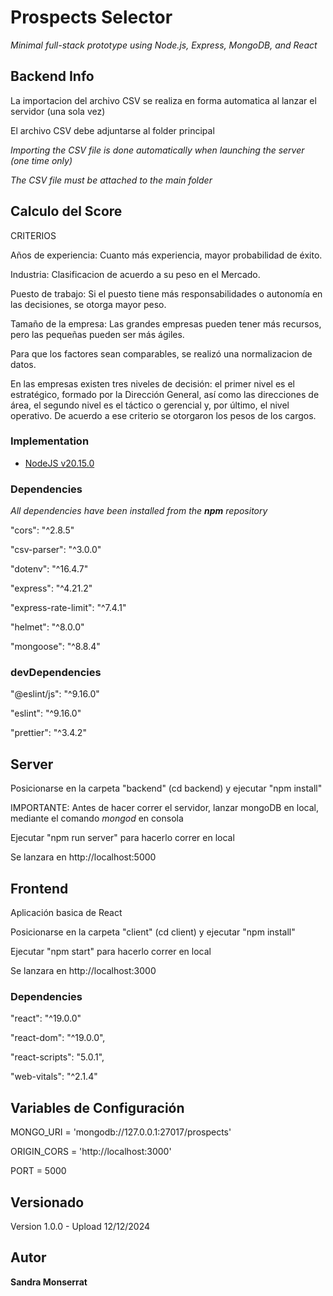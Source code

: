 # Prospects Selector

_Minimal full-stack prototype using Node.js, Express, MongoDB, and React_

## Backend Info
La importacion del archivo CSV se realiza en forma automatica al lanzar el servidor (una sola vez)

El archivo CSV debe adjuntarse al folder principal

_Importing the CSV file is done automatically when launching the server (one time only)_

_The CSV file must be attached to the main folder_


## Calculo del Score
CRITERIOS

Años de experiencia: Cuanto más experiencia, mayor probabilidad de éxito.

Industria: Clasificacion de acuerdo a su peso en el Mercado.

Puesto de trabajo: Si el puesto tiene más responsabilidades o autonomía en las decisiones, se otorga mayor peso.

Tamaño de la empresa: Las grandes empresas pueden tener más recursos, pero las pequeñas pueden ser más ágiles.

Para que los factores sean comparables, se realizó una normalizacion de datos.

En las empresas existen tres niveles de decisión: el primer nivel es el estratégico, formado por la Dirección General, así como las direcciones de área, el segundo nivel es el táctico o gerencial y, por último, el nivel operativo. De acuerdo a ese criterio se otorgaron los pesos de los cargos.

### Implementation

- [NodeJS v20.15.0](https://nodejs.org/)

### Dependencies

_All dependencies have been installed from the **npm** repository_

"cors": "^2.8.5"

"csv-parser": "^3.0.0"

"dotenv": "^16.4.7"

"express": "^4.21.2"

"express-rate-limit": "^7.4.1"

"helmet": "^8.0.0"

"mongoose": "^8.8.4"

### devDependencies

"@eslint/js": "^9.16.0"

"eslint": "^9.16.0"

"prettier": "^3.4.2"

## Server
Posicionarse en la carpeta "backend" (cd backend) y ejecutar "npm install"

IMPORTANTE: Antes de hacer correr el servidor, lanzar mongoDB en local, mediante el comando _mongod_ en consola

Ejecutar "npm run server" para hacerlo correr en local

Se lanzara en http://localhost:5000

## Frontend
Aplicación basica de React

Posicionarse en la carpeta "client" (cd client) y ejecutar "npm install"

Ejecutar "npm start" para hacerlo correr en local

Se lanzara en http://localhost:3000

### Dependencies

 "react": "^19.0.0"
 
 "react-dom": "^19.0.0",
 
 "react-scripts": "5.0.1",
 
 "web-vitals": "^2.1.4"

## Variables de Configuración

MONGO_URI = 'mongodb://127.0.0.1:27017/prospects'

ORIGIN_CORS = 'http://localhost:3000'

PORT = 5000

## Versionado

Version 1.0.0 - Upload 12/12/2024

## Autor

**Sandra Monserrat**
